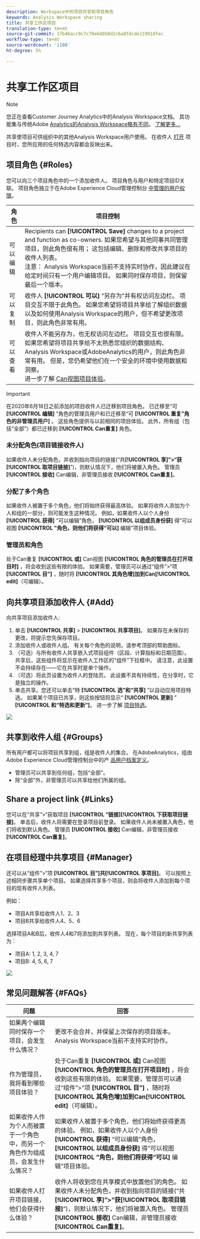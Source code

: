 ```yaml
---
description: Workspace中的项目共享和项目角色
keywords: Analysis Workspace sharing
title: 共享工作区项目
translation-type: tm+mt
source-git-commit: 1fb46acc9c7c70e64058d2c6a8fdcde119910fec
workflow-type: tm+mt
source-wordcount: '1108'
ht-degree: 5%

---
```



# 共享工作区项目

>[!NOTE]
>
>您正在查看Customer Journey Analytics中的Analysis Workspace文档。 其功能集与传统Adobe [Analytics的Analysis Workspace略有不同](https://docs.adobe.com/content/help/zh-Hans/analytics/analyze/analysis-workspace/home.html)。 [了解更多...](/help/getting-started/cja-aa.md)

共享使项目可供组织中的其他Analysis Workspace用户使用。 在收件人 [打开](curate.md) 项目时，您所应用的任何特选内容都会反映出来。

## 项目角色 {#Roles}

您可以向三个项目角色中的一个添加收件人。 项目角色与用户和特定项目ID关联。 项目角色独立于在Adobe Experience Cloud管理控制台 [中管理的用户权限](https://docs.adobe.com/content/help/zh-Hans/core-services/interface/manage-users-and-products/admin-getting-started.html)。

| 角色 | 项目控制 |
|---|---|
| 可以编辑 | Recipients can **[!UICONTROL Save]** changes to a project and function as co-owners. 如果您希望与其他同事共同管理项目，则此角色很有用； 这包括编辑、删除和修改共享项目的收件人列表。 <br>注意： Analysis Workspace当前不支持实时协作，因此建议在给定时间只有一个用户编辑项目。 如果同时保存项目，则保留最后一个版本。 |
| 可以复制 | 收件人 **[!UICONTROL 可以]** “另存为”并有权访问左边栏。 项目交互不限于此角色。 如果您希望将项目共享给了解组织数据以及如何使用Analysis Workspace的用户，但不希望更改项目，则此角色非常有用。 |
| 可以查看 | 收件人不能另存为，也无权访问左边栏。 项目交互也很有限。 如果您希望将项目共享给不太熟悉您组织的数据结构、Analysis Workspace或AdobeAnalytics的用户，则此角色非常有用。 但是，您仍希望他们在一个安全的环境中使用数据和洞察。<br>进一步了解 [Can视图项目体验](/help/analysis-workspace/curate-share/view-only-projects.md)。 |

>[!IMPORTANT]
> 在2020年6月18日之前添加的项目收件人已迁移到项目角色。 已迁移至“可 **[!UICONTROL 编辑]** ”角色的管理员用户和已迁移至“可 **[!UICONTROL 重复”角色的非管理员用户]** 。 这些角色提供与以前相同的项目体验。 此外，所有组（包括“全部”）都已迁移到 **[!UICONTROL Can重复]** 角色。

### 未分配角色(项目链接收件人)

如果收件人未分配角色，并收到指向项目的链接(“共&#x200B;**[!UICONTROL 享]”>“获[!UICONTROL 取项目链接]**”)，则默认情况下，他们将被置入角色。 管理员 **[!UICONTROL 接收]** Can编辑，非管理员接收 **[!UICONTROL Can重复]**。

### 分配了多个角色

如果收件人被置于多个角色，他们将始终获得最高体验。 如果将收件人添加为个人和组的一部分，则可能发生这种情况。 例如，如果收件人以个人身份 **[!UICONTROL 获得]** “可以编辑”角色， **[!UICONTROL 以组成员身份获]** 得“可以视图 **[!UICONTROL ”角色，则他们将获得“可以]** 编辑”项目体验。

### 管理员和角色

处于Can重复 **[!UICONTROL 或]** Can视图 **[!UICONTROL 角色的管理员在打开项目时]** ，将会收到这些有限的体验。 如果需要，管理员可以通过“组件”>“项 **[!UICONTROL 目”]** ，随时将 **[!UICONTROL 其角色增]加到Can[!UICONTROL edit]**（可编辑）。

## 向共享项目添加收件人 {#Add}

向共享项目添加收件人:

1. 单击 **[!UICONTROL 共享]** > **[!UICONTROL 共享项目]**。
如果存在未保存的更改，将提示您先保存项目。
1. 添加收件人或收件人组。
有关每个角色的说明，请参考顶部的帮助图标。
1. （可选）与所有收件人共享嵌入式项目组件（区段、计算指标和日期范围）。
共享后，这些组件将显示在收件人工作区的“组件”下拉框中。 请注意，此设置不会持续存在——它在共享时是单个操作。
1. （可选）将此页设置为收件人的登陆页。
此设置不具有持续性，在分享时，它是独立的操作。
1. 单击共享。您还可以单击“特 **[!UICONTROL 选”和“共享]** ”以自动应用项目特选。 如果某个项目已共享，则这些按钮将显示“ **[!UICONTROL 更新]** ” **[!UICONTROL 和“特选和更新”]**。 进一步了解 [项目特选](https://docs.adobe.com/content/help/en/analytics-platform/using/cja-workspace/curate-share/curate.html)。

![](assets/share-proj-modal.png)

## 共享到收件人组 {#Groups}

所有用户都可以将项目共享到组，组是收件人的集合。 在AdobeAnalytics，组由Adobe Experience Cloud管理控制台中的产 [品用户档案定义](https://docs.adobe.com/content/help/zh-Hans/core-services/interface/manage-users-and-products/admin-getting-started.html)。

* 管理员可以共享到任何组，包括“全部”。
* 除“全部”外，非管理员可以共享给他们所属的组。

## Share a project link {#Links}

您可以在“共享”>“获取项目 **[!UICONTROL ”链接][!UICONTROL 下获取项目链接]**。 单击后，收件人将需要在登录项目前登录。 如果收件人尚未被置入角色，他们将收到默认角色。 管理员 **[!UICONTROL 接收]** Can编辑，非管理员接收 **[!UICONTROL Can重复]**。

## 在项目经理中共享项目 {#Manager}

还可以从“组件”>“项 **[!UICONTROL 目”]共[!UICONTROL 享项目]**。 可以按照上述相同步骤共享单个项目。  如果选择共享多个项目，则会将收件人添加到每个项目的现有收件人列表。

例如：

* 项目A共享给收件人1、2、3
* 项目B共享给收件人4、5、6

选择项目A和B后，收件人4和7将添加到共享列表。 现在，每个项目的新共享列表为：

* 项目A: 1, 2, 3, 4, 7
* 项目B: 4, 5, 6, 7

![](assets/mult-proj-sharing.png)

## 常见问题解答 {#FAQs}

| 问题 | 回答 |
|---|---|
| 如果两个编辑同时保存一个项目，会发生什么情况？ | 更改不会合并，并保留上次保存的项目版本。 Analysis Workspace当前不支持实时协作。 |
| 作为管理员，我将看到哪些项目体验？ | 处于Can重复 **[!UICONTROL 或]** Can视图 **[!UICONTROL 角色的管理员在打开项目时]** ，将会收到这些有限的体验。 如果需要，管理员可以通过“组件”>“项 **[!UICONTROL 目”]** ，随时将 **[!UICONTROL 其角色增]加到Can[!UICONTROL edit]**（可编辑）。 |
| 如果收件人作为个人而被置于一个角色中，而另一个角色作为组成员，会发生什么情况？ | 如果收件人被置于多个角色，他们将始终获得更高的体验。 例如，如果收件人以个人身份 **[!UICONTROL 获得]** “可以编辑”角色， **[!UICONTROL 以组成员身份获]** 得“可以视图 **[!UICONTROL ”角色，则他们将获得“可以]** 编辑”项目体验。 |
| 如果收件人打开项目链接，他们会获得什么体验？ | 收件人将收到您在共享模式中放置他们的角色。 如果收件人未分配角色，并收到指向项目的链接(“共&#x200B;**[!UICONTROL 享]”>“获[!UICONTROL 取项目链接]**”)，则默认情况下，他们将被置入角色。 管理员 **[!UICONTROL 接收]** Can编辑，非管理员接收 **[!UICONTROL Can重复]**。 |
